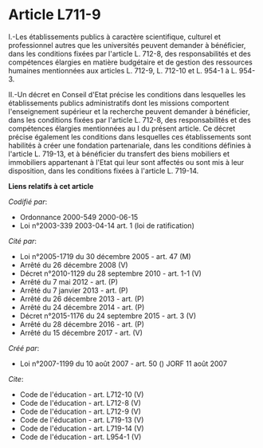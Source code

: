 # Article L711-9

I.-Les établissements publics à caractère scientifique, culturel et professionnel autres que les universités peuvent demander
à bénéficier, dans les conditions fixées par l'article L. 712-8, des responsabilités et des compétences élargies en matière
budgétaire et de gestion des ressources humaines mentionnées aux articles L. 712-9, L. 712-10 et L. 954-1 à L. 954-3. 

II.-Un décret en Conseil d'Etat précise les conditions dans lesquelles les établissements publics administratifs dont les
missions comportent l'enseignement supérieur et la recherche peuvent demander à bénéficier, dans les conditions fixées par
l'article L. 712-8, des responsabilités et des compétences élargies mentionnées au I du présent article. Ce décret précise
également les conditions dans lesquelles ces établissements sont habilités à créer une fondation partenariale, dans les
conditions définies à l'article L. 719-13, et à bénéficier du transfert des biens mobiliers et immobiliers appartenant à
l'Etat qui leur sont affectés ou sont mis à leur disposition, dans les conditions fixées à l'article L. 719-14.

**Liens relatifs à cet article**

_Codifié par_:

  - Ordonnance 2000-549 2000-06-15
  - Loi n°2003-339 2003-04-14 art. 1 (loi de ratification)

_Cité par_:

  - Loi n°2005-1719 du 30 décembre 2005 - art. 47 (M)
  - Arrêté du 26 décembre 2008 (V)
  - Décret n°2010-1129 du 28 septembre 2010 - art. 1-1 (V)
  - Arrêté du 7 mai 2012 - art. (P)
  - Arrêté du 7 janvier 2013 - art. (P)
  - Arrêté du 26 décembre 2013 - art. (P)
  - Arrêté du 24 décembre 2014 - art. (P)
  - Décret n°2015-1176 du 24 septembre 2015 - art. 3 (V)
  - Arrêté du 28 décembre 2016 - art. (P)
  - Arrêté du 15 décembre 2017 - art. (V)

_Créé par_:

  - Loi n°2007-1199 du 10 août 2007 - art. 50 () JORF 11 août 2007

_Cite_:

  - Code de l'éducation - art. L712-10 (V)
  - Code de l'éducation - art. L712-8 (V)
  - Code de l'éducation - art. L712-9 (V)
  - Code de l'éducation - art. L719-13 (V)
  - Code de l'éducation - art. L719-14 (V)
  - Code de l'éducation - art. L954-1 (V)
